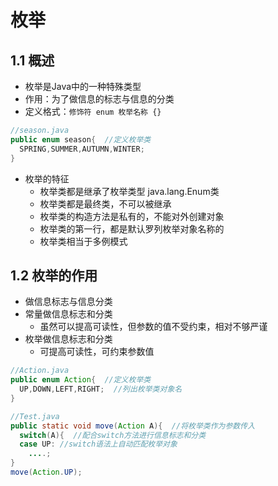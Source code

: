 # 枚举

## 1.1 概述

- 枚举是Java中的一种特殊类型
- 作用：为了做信息的标志与信息的分类
- 定义格式：`修饰符 enum 枚举名称 {}`

```java
//season.java
public enum season{  //定义枚举类
  SPRING,SUMMER,AUTUMN,WINTER;
}
```

- 枚举的特征
  - 枚举类都是继承了枚举类型 java.lang.Enum类
  - 枚举类都是最终类，不可以被继承
  - 枚举类的构造方法是私有的，不能对外创建对象
  - 枚举类的第一行，都是默认罗列枚举对象名称的
  - 枚举类相当于多例模式

## 1.2 枚举的作用

- 做信息标志与信息分类
- 常量做信息标志和分类
  - 虽然可以提高可读性，但参数的值不受约束，相对不够严谨
- 枚举做信息标志和分类
  - 可提高可读性，可约束参数值

```java
//Action.java
public enum Action{  //定义枚举类
  UP,DOWN,LEFT,RIGHT;  //列出枚举类对象名
}

//Test.java
public static void move(Action A){  //将枚举类作为参数传入
  switch(A){  //配合switch方法进行信息标志和分类
  case UP: //switch语法上自动匹配枚举对象
    ....;
}
move(Action.UP);
```

